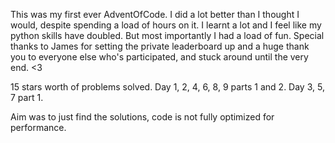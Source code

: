 This was my first ever AdventOfCode. I did a lot better than I thought I would,
despite spending a load of hours on it. I learnt a lot and I feel like my python skills have
doubled. But most importantly I had a load of fun. Special thanks to James for setting the private 
leaderboard up and a huge thank you to everyone else who's participated, and stuck around until the very 
end. <3


15 stars worth of problems solved.
Day 1, 2, 4, 6, 8, 9 parts 1 and 2.
Day 3, 5, 7 part 1.

Aim was to just find the solutions, code is not fully optimized for performance.
